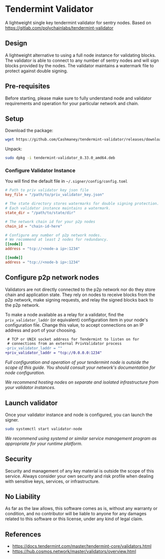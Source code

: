 # Tendermint Validator

A lightweight single key tendermint validator for sentry nodes. Based on https://gitlab.com/polychainlabs/tendermint-validator
## Design

A lightweight alternative to using a full node instance for validating blocks. The validator is able to connect to any number of sentry nodes and will sign blocks provided by the nodes. The validator maintains a watermark file to protect against double signing.

## Pre-requisites

Before starting, please make sure to fully understand node and validator requirements and operation for your particular network and chain.

## Setup

Download the package: 

```bash
wget https://github.com/Cashmaney/tendermint-validator/releases/download/0.0.1/tendermint-validator_0.33.0_amd64.deb
```

Unpack:

```bash
sudo dpkg -i tendermint-validator_0.33.0_amd64.deb
```

### Configure Validator Instance

You will find the default file in ``~/.signer/config/config.toml``
```toml
# Path to priv validator key json file
key_file = "/path/to/priv_validator_key.json"

# The state directory stores watermarks for double signing protection.
# Each validator instance maintains a watermark.
state_dir = "/path/to/state/dir"

# The network chain id for your p2p nodes
chain_id = "chain-id-here"

# Configure any number of p2p network nodes.
# We recommend at least 2 nodes for redundancy.
[[node]]
address = "tcp://<node-a ip>:1234"

[[node]]
address = "tcp://<node-b ip>:1234"
```

## Configure p2p network nodes

Validators are not directly connected to the p2p network nor do they store chain and application state. They rely on nodes to receive blocks from the p2p network, make signing requests, and relay the signed blocks back to the p2p network.

To make a node available as a relay for a validator, find the `priv_validator_laddr` (or equivalent) configuration item in your node's configuration file. Change this value, to accept connections on an IP address and port of your choosing.

```diff
 # TCP or UNIX socket address for Tendermint to listen on for
 # connections from an external PrivValidator process
-priv_validator_laddr = ""
+priv_validator_laddr = "tcp://0.0.0.0:1234"
```

_Full configuration and operation of your tendermint node is outside the scope of this guide. You should consult your network's documentation for node configuration._

_We recommend hosting nodes on separate and isolated infrastructure from your validator instances._

## Launch validator

Once your validator instance and node is configured, you can launch the signer.

```bash
sudo systemctl start validator-node
```

_We recommend using systemd or similar service management program as appropriate for your runtime platform._

## Security

Security and management of any key material is outside the scope of this service. Always consider your own security and risk profile when dealing with sensitive keys, services, or infrastructure.

## No Liability

As far as the law allows, this software comes as is,
without any warranty or condition, and no contributor
will be liable to anyone for any damages related to this
software or this license, under any kind of legal claim.

## References

- https://docs.tendermint.com/master/tendermint-core/validators.html
- https://hub.cosmos.network/master/validators/overview.html
